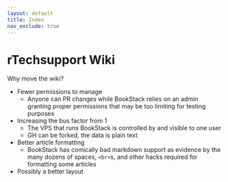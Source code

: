 ```yaml
---
layout: default
title: Index
nav_exclude: true
---
```

# rTechsupport Wiki
Why move the wiki?
* Fewer permissions to manage
  * Anyone can PR changes while BookStack relies on an admin granting proper permissions that may be too limiting for testing purposes 
* Increasing the bus factor from 1 
  * The VPS that runs BookStack is controlled by and visible to one user
  * GH can be forked, the data is plain text
* Better article formatting
  * BookStack has comically bad markdown support as evidence by the many dozens of spaces, `<br>`s, and other hacks required for formatting some articles
* Possibly a better layout

